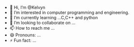 - 👋 Hi, I’m @Kelvyn
- 👀 I’m interested in computer programming and engineering.
- 🌱 I’m currently learning ...C,C++ and python
- 💞️ I’m looking to collaborate on ...
- 📫 How to reach me ...
- 😄 Pronouns: ...
- ⚡ Fun fact: ...

<!---
Kelvyn-null/Kelvyn-null is a ✨ special ✨ repository because its `README.md` (this file) appears on your GitHub profile.
You can click the Preview link to take a look at your changes.
--->
